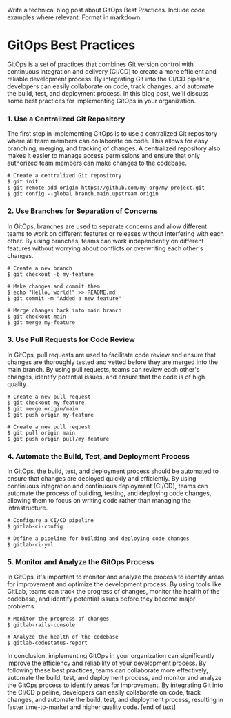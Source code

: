  Write a technical blog post about GitOps Best Practices. Include code examples where relevant. Format in markdown.
# GitOps Best Practices

GitOps is a set of practices that combines Git version control with continuous integration and delivery (CI/CD) to create a more efficient and reliable development process. By integrating Git into the CI/CD pipeline, developers can easily collaborate on code, track changes, and automate the build, test, and deployment process. In this blog post, we'll discuss some best practices for implementing GitOps in your organization.
### 1. Use a Centralized Git Repository

The first step in implementing GitOps is to use a centralized Git repository where all team members can collaborate on code. This allows for easy branching, merging, and tracking of changes. A centralized repository also makes it easier to manage access permissions and ensure that only authorized team members can make changes to the codebase.
```
# Create a centralized Git repository
$ git init
$ git remote add origin https://github.com/my-org/my-project.git
$ git config --global branch.main.upstream origin
```
### 2. Use Branches for Separation of Concerns

In GitOps, branches are used to separate concerns and allow different teams to work on different features or releases without interfering with each other. By using branches, teams can work independently on different features without worrying about conflicts or overwriting each other's changes.
```
# Create a new branch
$ git checkout -b my-feature

# Make changes and commit them
$ echo "Hello, world!" >> README.md
$ git commit -m "Added a new feature"

# Merge changes back into main branch
$ git checkout main
$ git merge my-feature
```
### 3. Use Pull Requests for Code Review

In GitOps, pull requests are used to facilitate code review and ensure that changes are thoroughly tested and vetted before they are merged into the main branch. By using pull requests, teams can review each other's changes, identify potential issues, and ensure that the code is of high quality.
```
# Create a new pull request
$ git checkout my-feature
$ git merge origin/main
$ git push origin my-feature

# Create a new pull request
$ git pull origin main
$ git push origin pull/my-feature
```
### 4. Automate the Build, Test, and Deployment Process

In GitOps, the build, test, and deployment process should be automated to ensure that changes are deployed quickly and efficiently. By using continuous integration and continuous deployment (CI/CD), teams can automate the process of building, testing, and deploying code changes, allowing them to focus on writing code rather than managing the infrastructure.
```
# Configure a CI/CD pipeline
$ gitlab-ci-config

# Define a pipeline for building and deploying code changes
$ gitlab-ci-yml
```
### 5. Monitor and Analyze the GitOps Process

In GitOps, it's important to monitor and analyze the process to identify areas for improvement and optimize the development process. By using tools like GitLab, teams can track the progress of changes, monitor the health of the codebase, and identify potential issues before they become major problems.
```
# Monitor the progress of changes
$ gitlab-rails-console

# Analyze the health of the codebase
$ gitlab-codestatus-report
```
In conclusion, implementing GitOps in your organization can significantly improve the efficiency and reliability of your development process. By following these best practices, teams can collaborate more effectively, automate the build, test, and deployment process, and monitor and analyze the GitOps process to identify areas for improvement. By integrating Git into the CI/CD pipeline, developers can easily collaborate on code, track changes, and automate the build, test, and deployment process, resulting in faster time-to-market and higher quality code. [end of text]


